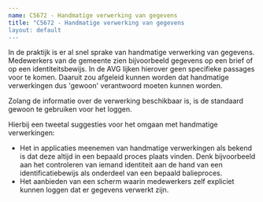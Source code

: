 ```yaml
---
name: C5672 - Handmatige verwerking van gegevens
title: "C5672 - Handmatige verwerking van gegevens
layout: default
---
```


In de praktijk is er al snel sprake van handmatige verwerking van gegevens. Medewerkers van de gemeente zien bijvoorbeeld gegevens op een brief of op een identiteitsbewijs. In de AVG lijken hierover geen specifieke passages voor te komen. Daaruit zou afgeleid kunnen worden dat handmatige verwerkingen dus 'gewoon' verantwoord moeten kunnen worden.

Zolang de informatie over de verwerking beschikbaar is, is de standaard gewoon te gebruiken voor het loggen.

Hierbij een tweetal suggesties voor het omgaan met handmatige verwerkingen:
* Het in applicaties meenemen van handmatige verwerkingen als bekend is dat deze altijd in een bepaald proces plaats vinden. Denk bijvoorbeeld aan het controleren van iemand identiteit aan de hand van een identificatiebewijs als onderdeel van een bepaald balieproces.
* Het aanbieden van een scherm waarin medewerkers zelf expliciet kunnen loggen dat er gegevens verwerkt zijn. 


